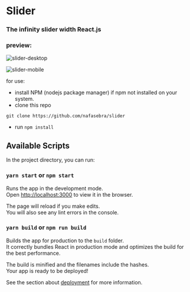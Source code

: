 # Slider
### The infinity slider width React.js

### preview:
![slider-desktop](https://user-images.githubusercontent.com/74317517/138565408-1e07e66b-7b6a-4d17-9e0f-efbe72a681f8.gif)

![slider-mobile](https://user-images.githubusercontent.com/74317517/138565632-2e33685d-5e1f-456d-8c37-312f4f515334.gif)


for use:
- install NPM (nodejs package manager) if npm not installed on your system. 
- clone this repo <br />
```
git clone https://github.com/nafasebra/slider
```
- run `npm install`


## Available Scripts

In the project directory, you can run:

### `yarn start` or `npm start`

Runs the app in the development mode.\
Open [http://localhost:3000](http://localhost:3000) to view it in the browser.

The page will reload if you make edits.\
You will also see any lint errors in the console.


### `yarn build` or `npm run build`

Builds the app for production to the `build` folder.\
It correctly bundles React in production mode and optimizes the build for the best performance.

The build is minified and the filenames include the hashes.\
Your app is ready to be deployed!

See the section about [deployment](https://facebook.github.io/create-react-app/docs/deployment) for more information.

